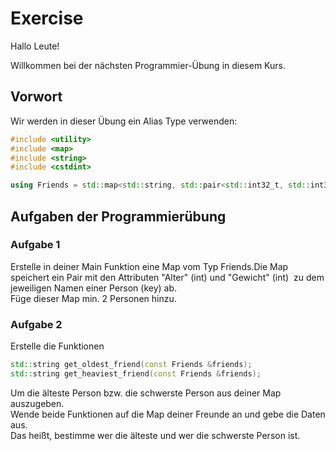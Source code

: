 # Exercise

Hallo Leute!

Willkommen bei der nächsten Programmier-Übung in diesem Kurs.

## Vorwort

Wir werden in dieser Übung ein Alias Type verwenden:

```cpp
#include <utility>
#include <map>
#include <string>
#include <cstdint>

using Friends = std::map<std::string, std::pair<std::int32_t, std::int32_t>>;
```

## Aufgaben der Programmierübung

### Aufgabe 1

Erstelle in deiner Main Funktion eine Map vom Typ Friends.Die Map speichert ein Pair mit den Attributen "Alter" (int) und "Gewicht" (int)  zu dem jeweiligen Namen einer Person (key) ab.  
Füge dieser Map min. 2 Personen hinzu.

### Aufgabe 2

Erstelle die Funktionen

```cpp
std::string get_oldest_friend(const Friends &friends);
std::string get_heaviest_friend(const Friends &friends);
```

Um die älteste Person bzw. die schwerste Person aus deiner Map auszugeben.  
Wende beide Funktionen auf die Map deiner Freunde an und gebe die Daten aus.  
Das heißt, bestimme wer die älteste und wer die schwerste Person ist.
